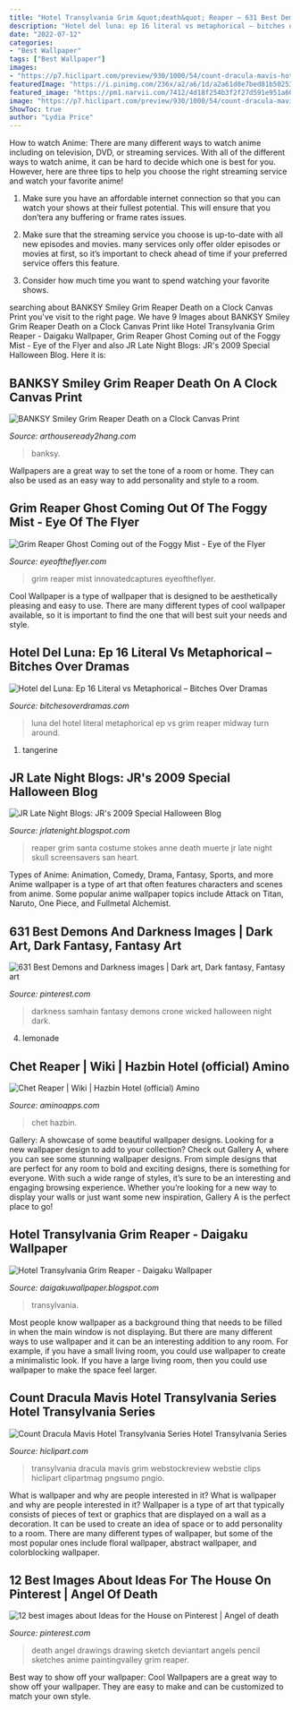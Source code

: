 ```yaml
---
title: "Hotel Transylvania Grim &quot;death&quot; Reaper ~ 631 Best Demons And Darkness Images"
description: "Hotel del luna: ep 16 literal vs metaphorical – bitches over dramas"
date: "2022-07-12"
categories:
- "Best Wallpaper"
tags: ["Best Wallpaper"]
images:
- "https://p7.hiclipart.com/preview/930/1000/54/count-dracula-mavis-hotel-transylvania-series-hotel-transylvania-series-dracula.jpg"
featuredImage: "https://i.pinimg.com/236x/a2/a6/1d/a2a61d8e7bed81b5025366cd414d932b--darkness-falls-the-darkness.jpg"
featured_image: "https://pm1.narvii.com/7412/4d18f254b3f2f27d591e951a60d98dcf55e2061dr1-1436-2048v2_hq.jpg"
image: "https://p7.hiclipart.com/preview/930/1000/54/count-dracula-mavis-hotel-transylvania-series-hotel-transylvania-series-dracula.jpg"
ShowToc: true
author: "Lydia Price"
---
```



How to watch Anime: There are many different ways to watch anime including on television, DVD, or streaming services.
With all of the different ways to watch anime, it can be hard to decide which one is best for you. However, here are three tips to help you choose the right streaming service and watch your favorite anime!
1. Make sure you have an affordable internet connection so that you can watch your shows at their fullest potential. This will ensure that you don’tera any buffering or frame rates issues.

2. Make sure that the streaming service you choose is up-to-date with all new episodes and movies. many services only offer older episodes or movies at first, so it’s important to check ahead of time if your preferred service offers this feature.

3. Consider how much time you want to spend watching your favorite shows.

	

		
searching about BANKSY Smiley Grim Reaper Death on a Clock Canvas Print you've visit to the right page. We have 9 Images about BANKSY Smiley Grim Reaper Death on a Clock Canvas Print like Hotel Transylvania Grim Reaper - Daigaku Wallpaper, Grim Reaper Ghost Coming out of the Foggy Mist - Eye of the Flyer and also JR Late Night Blogs: JR&#039;s 2009 Special Halloween Blog. Here it is:
		
    
## BANKSY Smiley Grim Reaper Death On A Clock Canvas Print

<img loading=lazy src="https://cdn.shopify.com/s/files/1/0031/2079/1670/products/2019_CKS_16954_0208_000_banksy_grin_reaper__vectorized_tn_1200x1200.jpg?v=1588101258" onerror="this.onerror=null;this.src='https://tse3.mm.bing.net/th?id=OIP.kaGESyjaaQHIIzHe1Ukv3QHaLH&amp;pid=15.1';" alt="BANKSY Smiley Grim Reaper Death on a Clock Canvas Print">

_Source: arthouseready2hang.com_

>banksy. 

	

Wallpapers are a great way to set the tone of a room or home. They can also be used as an easy way to add personality and style to a room.

    
## Grim Reaper Ghost Coming Out Of The Foggy Mist - Eye Of The Flyer

<img loading=lazy src="https://eyeoftheflyer.com/wp-content/uploads/2020/04/grim-reaper-ghost-2048x1365.jpg" onerror="this.onerror=null;this.src='https://tse4.mm.bing.net/th?id=OIP.MgN5hMO7lsB4myXoRGJkagHaE7&amp;pid=15.1';" alt="Grim Reaper Ghost Coming out of the Foggy Mist - Eye of the Flyer">

_Source: eyeoftheflyer.com_

>grim reaper mist innovatedcaptures eyeoftheflyer. 

	

Cool Wallpaper is a type of wallpaper that is designed to be aesthetically pleasing and easy to use. There are many different types of cool wallpaper available, so it is important to find the one that will best suit your needs and style.

    
## Hotel Del Luna: Ep 16 Literal Vs Metaphorical – Bitches Over Dramas

<img loading=lazy src="https://i0.wp.com/i.imgur.com/gNftwq4.jpg?ssl=1" onerror="this.onerror=null;this.src='https://tse3.mm.bing.net/th?id=OIP.WAdcbtylHk2cD1bgdxmGpAHaEK&amp;pid=15.1';" alt="Hotel del Luna: Ep 16 Literal vs Metaphorical – Bitches Over Dramas">

_Source: bitchesoverdramas.com_

>luna del hotel literal metaphorical ep vs grim reaper midway turn around. 

	

1. tangerine 

    
## JR Late Night Blogs: JR&#039;s 2009 Special Halloween Blog

<img loading=lazy src="http://i167.photobucket.com/albums/u137/angelicdevil001100/Animations/Mr.GrimReaper.gif" onerror="this.onerror=null;this.src='https://tse3.mm.bing.net/th?id=OIP.gTopN-gDVCojh3ybi62XowAAAA&amp;pid=15.1';" alt="JR Late Night Blogs: JR&#039;s 2009 Special Halloween Blog">

_Source: jrlatenight.blogspot.com_

>reaper grim santa costume stokes anne death muerte jr late night skull screensavers san heart. 

	

Types of Anime: Animation, Comedy, Drama, Fantasy, Sports, and more
Anime wallpaper is a type of art that often features characters and scenes from anime. Some popular anime wallpaper topics include Attack on Titan, Naruto, One Piece, and Fullmetal Alchemist.

    
## 631 Best Demons And Darkness Images | Dark Art, Dark Fantasy, Fantasy Art

<img loading=lazy src="https://i.pinimg.com/236x/a2/a6/1d/a2a61d8e7bed81b5025366cd414d932b--darkness-falls-the-darkness.jpg" onerror="this.onerror=null;this.src='https://tse3.mm.bing.net/th?id=OIP.2swDZuZ8zCEGVfd1oWvrtQAAAA&amp;pid=15.1';" alt="631 Best Demons and Darkness images | Dark art, Dark fantasy, Fantasy art">

_Source: pinterest.com_

>darkness samhain fantasy demons crone wicked halloween night dark. 

	

4. lemonade 

    
## Chet Reaper | Wiki | Hazbin Hotel (official) Amino

<img loading=lazy src="https://pm1.narvii.com/7412/4d18f254b3f2f27d591e951a60d98dcf55e2061dr1-1436-2048v2_hq.jpg" onerror="this.onerror=null;this.src='https://tse4.mm.bing.net/th?id=OIP.c7cmslS3pR9cLfB-17YvMwHaKk&amp;pid=15.1';" alt="Chet Reaper | Wiki | Hazbin Hotel (official) Amino">

_Source: aminoapps.com_

>chet hazbin. 

	

Gallery: A showcase of some beautiful wallpaper designs.
Looking for a new wallpaper design to add to your collection? Check out Gallery A, where you can see some stunning wallpaper designs. From simple designs that are perfect for any room to bold and exciting designs, there is something for everyone. With such a wide range of styles, it’s sure to be an interesting and engaging browsing experience. Whether you’re looking for a new way to display your walls or just want some new inspiration, Gallery A is the perfect place to go!





	
	
    
## Hotel Transylvania Grim Reaper - Daigaku Wallpaper

<img loading=lazy src="https://quickcostumes.co.uk/1165-large_default/grim-reaper.jpg" onerror="this.onerror=null;this.src='https://tse3.mm.bing.net/th?id=OIP.qvOjrPdNOx08P1jSw_Gk_wHaHa&amp;pid=15.1';" alt="Hotel Transylvania Grim Reaper - Daigaku Wallpaper">

_Source: daigakuwallpaper.blogspot.com_

>transylvania. 

	

Most people know wallpaper as a background thing that needs to be filled in when the main window is not displaying. But there are many different ways to use wallpaper and it can be an interesting addition to any room. For example, if you have a small living room, you could use wallpaper to create a minimalistic look. If you have a large living room, then you could use wallpaper to make the space feel larger.

    
## Count Dracula Mavis Hotel Transylvania Series Hotel Transylvania Series

<img loading=lazy src="https://p7.hiclipart.com/preview/930/1000/54/count-dracula-mavis-hotel-transylvania-series-hotel-transylvania-series-dracula.jpg" onerror="this.onerror=null;this.src='https://tse3.mm.bing.net/th?id=OIP._n98nRBOAdbY2Y8tvhKxDQHaJ9&amp;pid=15.1';" alt="Count Dracula Mavis Hotel Transylvania Series Hotel Transylvania Series">

_Source: hiclipart.com_

>transylvania dracula mavis grim webstockreview webstie clips hiclipart clipartmag pngsumo pngio. 

	

What is wallpaper and why are people interested in it?
What is wallpaper and why are people interested in it?
Wallpaper is a type of art that typically consists of pieces of text or graphics that are displayed on a wall as a decoration. It can be used to create an idea of space or to add personality to a room. There are many different types of wallpaper, but some of the most popular ones include floral wallpaper, abstract wallpaper, and colorblocking wallpaper.

    
## 12 Best Images About Ideas For The House On Pinterest | Angel Of Death

<img loading=lazy src="https://s-media-cache-ak0.pinimg.com/736x/b9/a7/ca/b9a7cac25054876f391c9a231e11fd83.jpg" onerror="this.onerror=null;this.src='https://tse2.mm.bing.net/th?id=OIP.cnVURXYX2_CzaO2jDL26RQHaHE&amp;pid=15.1';" alt="12 best images about Ideas for the House on Pinterest | Angel of death">

_Source: pinterest.com_

>death angel drawings drawing sketch deviantart angels pencil sketches anime paintingvalley grim reaper. 

	

Best way to show off your wallpaper:
Cool Wallpapers are a great way to show off your wallpaper. They are easy to make and can be customized to match your own style.

